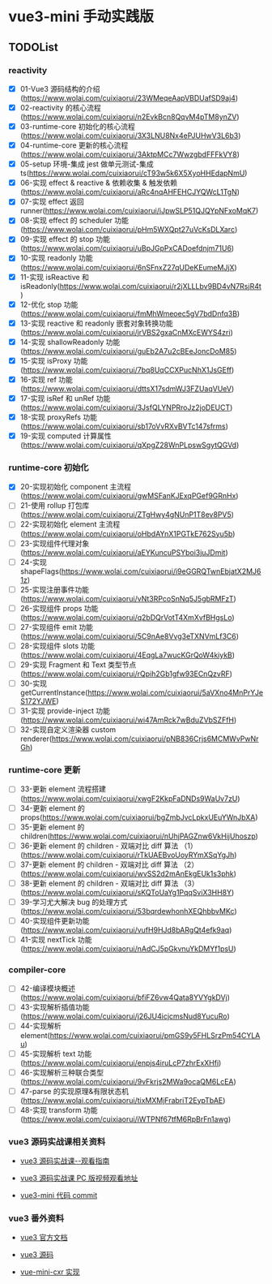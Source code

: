 # vue3-mini 手动实践版

## TODOList

### **reactivity**

- [x] 01-Vue3 源码结构的介绍(https://www.wolai.com/cuixiaorui/23WMeqeAapVBDUafSD9aj4)
- [x] 02-reactivity 的核心流程(https://www.wolai.com/cuixiaorui/n2EvkBcn8QqvM4pTM8ynZV)
- [x] 03-runtime-core 初始化的核心流程(https://www.wolai.com/cuixiaorui/3X3LNU8Nx4ePJUHwV3L6b3)
- [x] 04-runtime-core 更新的核心流程(https://www.wolai.com/cuixiaorui/3AktpMCc7WwzgbdFFFkVY8)
- [x] 05-setup 环境-集成 jest 做单元测试-集成 ts(https://www.wolai.com/cuixiaorui/cT93w5k6X5XyoHHEdapNmU)
- [x] 06-实现 effect & reactive & 依赖收集 & 触发依赖(https://www.wolai.com/cuixiaorui/aRc4nqAHFEHCJYQWcL1TgN)
- [x] 07-实现 effect 返回 runner(https://www.wolai.com/cuixiaorui/iJpwSLP51QJQYpNFxoMqK7)
- [x] 08-实现 effect 的 scheduler 功能(https://www.wolai.com/cuixiaorui/pHm5WXQpt27uVcKsDLXarc)
- [x] 09-实现 effect 的 stop 功能(https://www.wolai.com/cuixiaorui/uBpJGpPxCADoefdnjm71U6)
- [x] 10-实现 readonly 功能(https://www.wolai.com/cuixiaorui/6nSFnxZ27qUDeKEumeMJjX)
- [x] 11-实现 isReactive 和 isReadonly(https://www.wolai.com/cuixiaorui/r2jXLLLbv9BD4vN7RsjR4t)
- [x] 12-优化 stop 功能(https://www.wolai.com/cuixiaorui/fmMhWmeoec5gV7bdDnfq3B)
- [x] 13-实现 reactive 和 readonly 嵌套对象转换功能(https://www.wolai.com/cuixiaorui/jrVBS2gxaCnMXcEWYS4zri)
- [x] 14-实现 shallowReadonly 功能(https://www.wolai.com/cuixiaorui/guEb2A7u2cBEeJoncDoM85)
- [x] 15-实现 isProxy 功能(https://www.wolai.com/cuixiaorui/7bq8UqCCXPucNhX1JsGEff)
- [x] 16-实现 ref 功能(https://www.wolai.com/cuixiaorui/dttsX17sdmWJ3FZUaqVUeV)
- [x] 17-实现 isRef 和 unRef 功能(https://www.wolai.com/cuixiaorui/3JsfQLYNPRroJz2joDEUCT)
- [x] 18-实现 proxyRefs 功能(https://www.wolai.com/cuixiaorui/sb17oVvRXvBVTc147sfrms)
- [x] 19-实现 computed 计算属性(https://www.wolai.com/cuixiaorui/qXpgZ28WnPLpswSgytQGVd)

### **runtime-core 初始化**

- [x] 20-实现初始化 component 主流程(https://www.wolai.com/cuixiaorui/gwMSFanKJExqPGef9GRnHx)
- [ ] 21-使用 rollup 打包库(https://www.wolai.com/cuixiaorui/ZTgHwy4gNUnP1T8ev8PV5)
- [ ] 22-实现初始化 element 主流程(https://www.wolai.com/cuixiaorui/oHbdAYnX1PGTkE762Syu5b)
- [ ] 23-实现组件代理对象(https://www.wolai.com/cuixiaorui/aEYKuncuPSYboi3juJDmit)
- [ ] 24-实现 shapeFlags(https://www.wolai.com/cuixiaorui/i9eGGRQTwnEbjatX2MJ61z)
- [ ] 25-实现注册事件功能(https://www.wolai.com/cuixiaorui/vNt3RPcoSnNq5J5gbRMFzT)
- [ ] 26-实现组件 props 功能(https://www.wolai.com/cuixiaorui/q2bDQrVotT4XmXvfBHgsLo)
- [ ] 27-实现组件 emit 功能(https://www.wolai.com/cuixiaorui/5C9nAe8Vvg3eTXNVmLf3C6)
- [ ] 28-实现组件 slots 功能(https://www.wolai.com/cuixiaorui/4EqgLa7wucKGrQoW4kiykB)
- [ ] 29-实现 Fragment 和 Text 类型节点(https://www.wolai.com/cuixiaorui/rQpih2Gb1gfw93ECnQzvRF)
- [ ] 30-实现 getCurrentInstance(https://www.wolai.com/cuixiaorui/5aVXno4MnPrYJeS172YJWE)
- [ ] 31-实现 provide-inject 功能(https://www.wolai.com/cuixiaorui/wi47AmRck7wBduZVbSZFfH)
- [ ] 32-实现自定义渲染器 custom renderer(https://www.wolai.com/cuixiaorui/pNB836Crjs6MCMWvPwNrGh)

### **runtime-core 更新**

- [ ] 33-更新 element 流程搭建(https://www.wolai.com/cuixiaorui/xwgF2KkpFaDNDs9WaUv7zU)
- [ ] 34-更新 element 的 props(https://www.wolai.com/cuixiaorui/bgZmbJvcLpkxUEuYWnJbXA)
- [ ] 35-更新 element 的 children(https://www.wolai.com/cuixiaorui/nUhjPAGZnw6VkHijUhoszp)
- [ ] 36-更新 element 的 children - 双端对比 diff 算法 （1）(https://www.wolai.com/cuixiaorui/rTkUAEBvoUoyRYmXSqYgJh)
- [ ] 37-更新 element 的 children - 双端对比 diff 算法 （2）(https://www.wolai.com/cuixiaorui/wvSS2d2mAnEkgEUk1s3phk)
- [ ] 38-更新 element 的 children - 双端对比 diff 算法 （3）(https://www.wolai.com/cuixiaorui/sKQToUaYg1PqqSviX3HH8Y)
- [ ] 39-学习尤大解决 bug 的处理方式(https://www.wolai.com/cuixiaorui/53bqrdewhonhXEQhbbvMKc)
- [ ] 40-实现组件更新功能(https://www.wolai.com/cuixiaorui/vufH9HJd8bARgQt4efk9aq)
- [ ] 41-实现 nextTick 功能(https://www.wolai.com/cuixiaorui/nAdCJ5pGkvnuYkDMYf1psU)

### **compiler-core**

- [ ] 42-编译模块概述(https://www.wolai.com/cuixiaorui/bfiFZ6vw4Qata8YVYgkDVj)
- [ ] 43-实现解析插值功能(https://www.wolai.com/cuixiaorui/j26JU4icjcmsNud8YucuRo)
- [ ] 44-实现解析 element(https://www.wolai.com/cuixiaorui/pmGS9y5FHLSrzPm54CYLAu)
- [ ] 45-实现解析 text 功能(https://www.wolai.com/cuixiaorui/enpjs4iruLcP7zhrExXHfi)
- [ ] 46-实现解析三种联合类型(https://www.wolai.com/cuixiaorui/9vFkrjs2MWa9ocaQM6LcEA)
- [ ] 47-parse 的实现原理&有限状态机(https://www.wolai.com/cuixiaorui/tixMXMjFrabriT2EypTbAE)
- [ ] 48-实现 transform 功能(https://www.wolai.com/cuixiaorui/iWTPNf67tfM6RpBrFn1awg)

### vue3 源码实战课相关资料

- [vue3 源码实战课--观看指南](https://www.wolai.com/cuixiaorui/f3suaYxX5iu7FD6mQUhHuW)

- [vue3 源码实战课 PC 版视频观看地址](https://appewiejl9g3764.h5.xiaoeknow.com/v1/course/column/p_61fb595ce4b0beaee4275e1e?type=3)

- [vue3-mini 代码 commit](https://github.com/cuixiaorui/teach-vue-practice/commits/main)

### vue3 番外资料

- [vue3 官方文档](https://v3.cn.vuejs.org/)

- [vue3 源码](https://github.com/vuejs/core)

- [vue-mini-cxr 实现](https://github.com/cuixiaorui/mini-vue)
